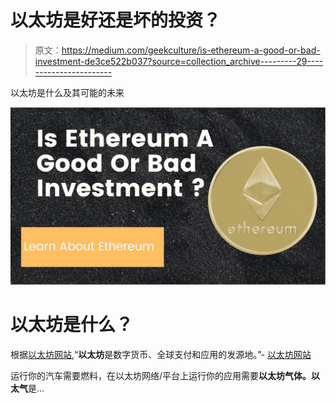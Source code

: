 # 以太坊是好还是坏的投资？

> 原文：<https://medium.com/geekculture/is-ethereum-a-good-or-bad-investment-de3ce522b037?source=collection_archive---------29----------------------->

以太坊是什么及其可能的未来

![](img/20012e43caef1c40a1831318bb2f1e67.png)

# 以太坊是什么？

根据[以太坊网站](https://ethereum.org/en/),“**以太坊**是数字货币、全球支付和应用的发源地。”- [以太坊网站](https://ethereum.org/en/)

运行你的汽车需要燃料，在以太坊网络/平台上运行你的应用需要**以太坊气体。以太气**是…